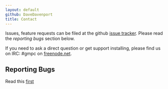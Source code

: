 ```yaml
---
layout: default
github: DaveDavenport
title: Contact
---
```


Issues, feature requests can be filed at the github [issue
tracker](https://github.com/DaveDavenport/rofi/issues). Please read the *reporting bugs* section
below.

If you need to ask a direct question or get support installing, please find us on IRC: #gmpc on
[freenode.net](https://webchat.freenode.net/?channels=#gmpc).


## Reporting Bugs

Read this [first](https://github.com/DaveDavenport/rofi/blob/master/.github/CONTRIBUTING.md)
